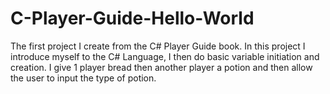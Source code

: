 # C-Player-Guide-Hello-World
The first project I create from the C# Player Guide book. In this project I introduce myself to the C# Language, I then do basic variable initiation and creation. I give 1 player bread then another player a potion and then allow the user to input the type of potion. 
